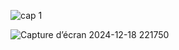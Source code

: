 ![cap 1](https://github.com/user-attachments/assets/eee11041-eb28-40c6-8902-df3054b77146)

![Capture d’écran 2024-12-18 221750](https://github.com/user-attachments/assets/1a71951f-b622-46be-91f6-c9456cf0a981)
